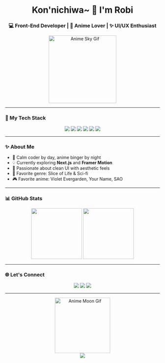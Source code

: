 <h1 align="center">Kon'nichiwa~ 👋 I'm Robi</h1>
<h3 align="center">💻 Front-End Developer | 🌸 Anime Lover | ✨ UI/UX Enthusiast</h3>

<p align="center">
  <img src="https://media.giphy.com/media/xT0xeJpnrWC4XWblEk/giphy.gif" width="220" alt="Anime Sky Gif" />
</p>

---

### 🧩 My Tech Stack

<p align="center">
  <img src="https://img.shields.io/badge/HTML5-E44D26?style=flat&logo=html5&logoColor=white"/>
  <img src="https://img.shields.io/badge/CSS3-1572B6?style=flat&logo=css3&logoColor=white"/>
  <img src="https://img.shields.io/badge/JavaScript-F7DF1E?style=flat&logo=javascript&logoColor=black"/>
  <img src="https://img.shields.io/badge/React-61DAFB?style=flat&logo=react&logoColor=black"/>
  <img src="https://img.shields.io/badge/Tailwind-38B2AC?style=flat&logo=tailwind-css&logoColor=white"/>
  <img src="https://img.shields.io/badge/Figma-A259FF?style=flat&logo=figma&logoColor=white"/>
</p>

---

### ✨ About Me

- 🍃 Calm coder by day, anime binger by night
- 💡 Currently exploring **Next.js** and **Framer Motion**
- 🎨 Passionate about clean UI with aesthetic feels
- 🌸 Favorite genre: Slice of Life & Sci-fi
- 🎮 Favorite anime: Violet Evergarden, Your Name, SAO

---

### 📊 GitHub Stats

<p align="center">
  <img src="https://github-readme-stats.vercel.app/api?username=robi123&show_icons=true&theme=tokyonight&hide_title=true" height="165"/>
  <img src="https://github-readme-stats.vercel.app/api/top-langs/?username=robi123&layout=compact&theme=tokyonight&hide_title=true" height="165"/>
</p>

---

### 🌐 Let's Connect

<p align="center">
  <a href="https://linkedin.com/in/robidev"><img src="https://img.shields.io/badge/LinkedIn-5865F2?style=for-the-badge&logo=linkedin&logoColor=white"/></a>
  <a href="mailto:robidev@gmail.com"><img src="https://img.shields.io/badge/Gmail-FF6B6B?style=for-the-badge&logo=gmail&logoColor=white"/></a>
  <a href="https://robidev.vercel.app"><img src="https://img.shields.io/badge/Portfolio-000000?style=for-the-badge&logo=About.me&logoColor=white"/></a>
</p>

---

<p align="center">
  <img src="https://media.giphy.com/media/fwbZnTftCXVocKzfxR/giphy.gif" width="180" alt="Anime Moon Gif" />
  <br/>
  <img src="https://komarev.com/ghpvc/?username=robi123&label=Visitors&color=ec9fff&style=flat" />
</p>
